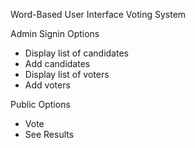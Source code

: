 Word-Based User Interface Voting System

Admin Signin Options
  - Display list of candidates
  - Add candidates
  - Display list of voters
  - Add voters
  
  
  
Public Options
  - Vote
  - See Results
